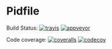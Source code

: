 # Pidfile

Build Status:
[![travis][travis-img]](https://travis-ci.org/vtjnash/Pidfile.jl)
[![appveyor][appveyor-img]](https://ci.appveyor.com/project/vtjnash/Pidfile-jl/branch/master)

Code coverage:
[![coveralls][coveralls-img]](https://coveralls.io/r/vtjnash/Pidfile.jl?branch=master)
[![codecov][codecov-img]](http://codecov.io/github/vtjnash/Pidfile.jl?branch=master)

[travis-img]: https://img.shields.io/travis/vtjnash/Pidfile.jl/master.svg?label=Linux+/+macOS
[appveyor-img]: https://img.shields.io/appveyor/ci/vtjnash/Pidfile-jl/master.svg?label=Windows
[coveralls-img]: https://img.shields.io/coveralls/c/github/vtjnash/Pidfile.jl/master.svg?label=coveralls
[codecov-img]: https://img.shields.io/codecov/c/github/vtjnash/Pidfile.jl/master.svg?label=codecov

